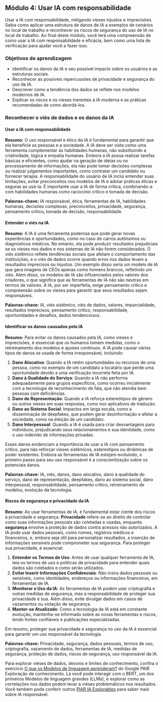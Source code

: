 ## Módulo 4: Usar IA com responsabilidade
Usar a IA com responsabilidade, mitigando vieses injustos e imprecisões. Saiba como aplicar uma estrutura de danos de IA a exemplos de cenários no local de trabalho e reconhecer os riscos de segurança do uso de IA no local de trabalho. Ao final deste módulo, você terá uma compreensão de como usar a IA com responsabilidade e eficácia, bem como uma lista de verificação para ajudar você a fazer isso.

### Objetivos de aprendizagem
- Identificar os danos da IA e seu possível impacto sobre os usuários e as estruturas sociais.
- Reconhecer as possíveis repercussões de privacidade e segurança do uso da IA.
- Descrever como a tendência dos dados se reflete nos modelos modernos de IA.
- Explicar os riscos e os vieses inerentes à IA moderna e as práticas recomendadas de como abordá-los.

### Reconhecer o viés de dados e os danos da IA
#### Usar a IA com responsabilidade
**Resumo:**
O uso responsável e ético da IA é fundamental para garantir que ela beneficie as pessoas e a sociedade. A IA deve ser vista como uma ferramenta complementar às habilidades humanas, não substituindo a criatividade, lógica e empatia humanas. Embora a IA possa realizar tarefas básicas e eficientes, como ajudar na geração de ideias ou no processamento de informações, ela não pode tomar decisões complexas ou realizar julgamentos importantes, como contratar um candidato ou fornecer terapia. A responsabilidade do usuário de IA inclui entender suas limitações, evitar preconceitos nos modelos de IA e adotar práticas éticas e seguras ao usá-la. É importante usar a IA de forma crítica, combinando-a com habilidades humanas como raciocínio crítico e tomada de decisão.

**Palavras-chave:**
IA responsável, ética, ferramentas de IA, habilidades humanas, decisões complexas, preconceitos, privacidade, segurança, pensamento crítico, tomada de decisão, responsabilidade.

#### Entender o viés na IA
**Resumo:**
A IA é uma ferramenta poderosa que pode gerar novas experiências e oportunidades, como no caso de carros autônomos ou diagnósticos médicos. No entanto, ela pode produzir resultados prejudiciais se os vieses nos dados e nos sistemas de IA não forem considerados. O viés sistêmico reflete tendências sociais que afetam o comportamento das instituições, e o viés de dados ocorre quando erros nos dados levam a resultados imprecisos ou injustos. Um exemplo disso seria um modelo de IA que gera imagens de CEOs apenas como homens brancos, refletindo um viés. Além disso, os modelos de IA são influenciados pelos valores dos criadores, o que significa que as ferramentas de IA não são neutras em termos de valores. A IA, por ser imperfeita, exige pensamento crítico e compreensão sobre os vieses para garantir que seus resultados sejam responsáveis.

**Palavras-chave:**
IA, viés sistêmico, viés de dados, valores, imparcialidade, resultados imprecisos, pensamento crítico, responsabilidade, oportunidades e desafios, dados tendenciosos.

#### Identificar os danos causados pela IA
**Resumo:**
Para evitar os danos causados pela IA, como vieses e imprecisões, é essencial que os humanos tomem medidas, como o retreinamento dos modelos e ajustes contínuos. A IA pode causar vários tipos de danos se usada de forma irresponsável, incluindo:

1. **Dano Alocativo**: Quando a IA retém oportunidades ou recursos de uma pessoa, como no exemplo de um candidato a locatário que perde uma oportunidade devido a uma verificação incorreta feita por IA.
2. **Dano à Qualidade do Serviço**: Quando a IA não performa adequadamente para grupos específicos, como ocorreu inicialmente com a tecnologia de reconhecimento de fala, que não atendia bem pessoas com deficiências.
3. **Dano de Representação**: Quando a IA reforça estereótipos de gênero ou outros vieses em suas respostas, como nos aplicativos de tradução.
4. **Dano ao Sistema Social**: Impactos em larga escala, como a disseminação de deepfakes, que podem gerar desinformação e afetar a sociedade, como na eleição de um candidato.
5. **Dano Interpessoal**: Quando a IA é usada para criar desvantagens para indivíduos, prejudicando seus relacionamentos e sua identidade, como o uso indevido de informações privadas.

Esses danos evidenciam a importância de usar a IA com pensamento crítico, para não reforçar vieses sistêmicos, estereótipos ou dinâmicas de poder existentes. Embora as ferramentas de IA estejam evoluindo, o primeiro passo para seu uso responsável é a conscientização sobre os potenciais danos.

**Palavras-chave:**
IA, viés, danos, dano alocativo, dano à qualidade do serviço, dano de representação, deepfakes, dano ao sistema social, dano interpessoal, responsabilidade, pensamento crítico, retreinamento de modelos, evolução da tecnologia.

#### Riscos de segurança e privacidade da IA
**Resumo:**
Ao usar ferramentas de IA, é fundamental estar ciente dos riscos à privacidade e segurança. **Privacidade** refere-se ao direito de controlar como suas informações pessoais são coletadas e usadas, enquanto **segurança** envolve a proteção de dados contra acessos não autorizados. A IA pode usar dados pessoais, como nomes, registros médicos e financeiros, e, embora seja útil para personalizar resultados, a inserção de informações sensíveis pode comprometer sua segurança. Para proteger sua privacidade, é essencial:

1. **Entender os Termos de Uso**: Antes de usar qualquer ferramenta de IA, leia os termos de uso e políticas de privacidade para entender quais dados são coletados e como serão utilizados.
2. **Evitar Inserir Informações Confidenciais**: Não insira dados pessoais ou sensíveis, como identidades, endereços ou informações financeiras, em ferramentas de IA.
3. **Monitorar o Uso da IA**: As ferramentas de IA podem usar criptografia e outras medidas de segurança, mas a responsabilidade de proteger sua privacidade é sua. Além disso, evite divulgar dados em casos de vazamentos ou violação de segurança.
4. **Manter-se Atualizado**: Como a tecnologia da IA está em constante evolução, mantenha-se informado sobre as novas ferramentas e riscos, lendo fontes confiáveis e publicações especializadas.

Em resumo, proteger sua privacidade e segurança no uso da IA é essencial para garantir um uso responsável da tecnologia.

**Palavras-chave:**
Privacidade, segurança, dados pessoais, termos de uso, criptografia, vazamento de dados, ferramentas de IA, medidas de segurança, proteção de dados, riscos de segurança, uso responsável da IA.

Para explorar viéses de dados, desvios e limites de conhecimento, confira o exercício [O que os Modelos de linguagem aprenderam?](https://pair.withgoogle.com/explorables/fill-in-the-blank/) do Google PAIR Exploração de conhecimento. Lá você pode interagir com o BERT, um dos primeiros Modelos de linguagem grandes (LLMs), e explorar como as correlações nos dados podem levar a viéses problemáticos nos resultados. Você também pode conferir outros  [PIAR IA Explorables](https://pair.withgoogle.com/explorables/) para saber mais sobre IA responsável.
